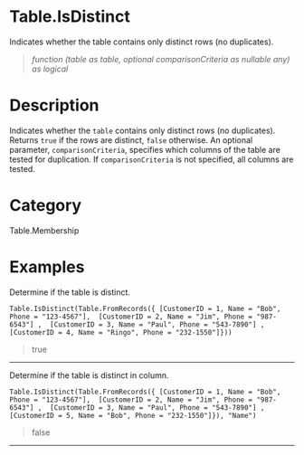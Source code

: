 ﻿# Table.IsDistinct
Indicates whether the table contains only distinct rows (no duplicates).
> _function (table as table, optional comparisonCriteria as nullable any) as logical_
# Description 
Indicates whether the <code>table</code> contains only distinct rows (no duplicates). Returns <code>true</code> if the rows are distinct, <code>false</code> otherwise.
    An optional parameter, <code>comparisonCriteria</code>, specifies which columns of the table are tested for duplication. If <code>comparisonCriteria</code> is not specified, all columns are tested.
# Category 
Table.Membership
# Examples 
Determine if the table is distinct.
```
Table.IsDistinct(Table.FromRecords({ [CustomerID = 1, Name = "Bob", Phone = "123-4567"],  [CustomerID = 2, Name = "Jim", Phone = "987-6543"] ,  [CustomerID = 3, Name = "Paul", Phone = "543-7890"] , [CustomerID = 4, Name = "Ringo", Phone = "232-1550"]}))
```
> true
***
Determine if the table is distinct in column.
```
Table.IsDistinct(Table.FromRecords({ [CustomerID = 1, Name = "Bob", Phone = "123-4567"],  [CustomerID = 2, Name = "Jim", Phone = "987-6543"] ,  [CustomerID = 3, Name = "Paul", Phone = "543-7890"] ,  [CustomerID = 5, Name = "Bob", Phone = "232-1550"]}), "Name")
```
> false
***
